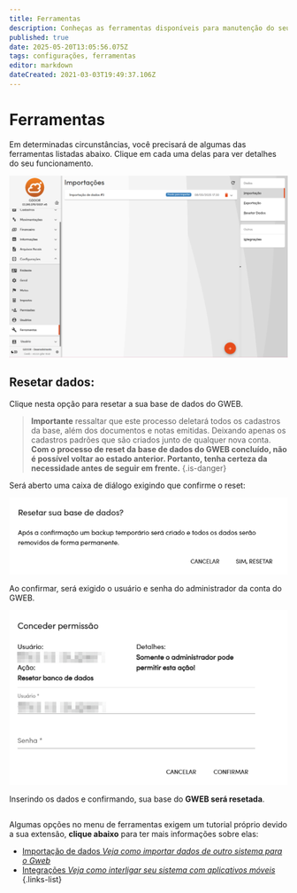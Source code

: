 ```yaml
---
title: Ferramentas
description: Conheças as ferramentas disponíveis para manutenção do seu Gweb
published: true
date: 2025-05-20T13:05:56.075Z
tags: configurações, ferramentas
editor: markdown
dateCreated: 2021-03-03T19:49:37.106Z
---
```


# Ferramentas

Em determinadas circunstâncias, você precisará de algumas das ferramentas listadas abaixo. Clique em cada uma delas para ver detalhes do seu funcionamento.

![tela-principal.png](/config/ferramentas/tela-principal.png)

## **Resetar dados:**
Clique nesta opção para resetar a sua base de dados do GWEB.

> **Importante** ressaltar que este processo deletará todos os cadastros da base, além dos documentos e notas emitidas. Deixando apenas os cadastros padrões que são criados junto de qualquer nova conta.
**Com o processo de reset da base de dados do GWEB concluído, não é possível voltar ao estado anterior. Portanto, tenha certeza da necessidade antes de seguir em frente.**
{.is-danger}

Será aberto uma caixa de diálogo exigindo que confirme o reset:

![Confirma Reset](/config/ferramentas/confirma-reset.png)

Ao confirmar, será exigido o usuário e senha do administrador da conta do GWEB.

![admin-reset-base.png](/config/ferramentas/admin-reset-base.png)

Inserindo os dados e confirmando, sua base do **GWEB será resetada**.

##
Algumas opções no menu de ferramentas exigem um tutorial próprio devido a sua extensão, **clique abaixo** para ter mais informações sobre elas:

- [Importação de dados *Veja como importar dados de outro sistema para o Gweb*](/ferramentas/importacao)
- [Integrações *Veja como interligar seu sistema com aplicativos móveis*](/ferramentas/integracoes)
{.links-list}












